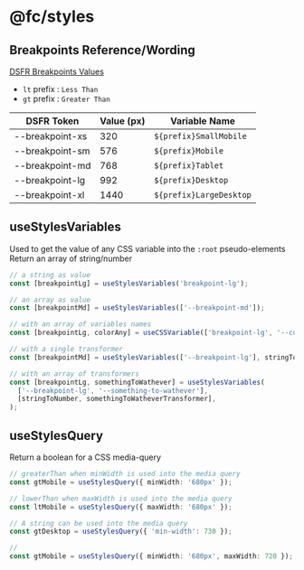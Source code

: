 # @fc/styles

## Breakpoints Reference/Wording

[DSFR Breakpoints Values](https://www.systeme-de-design.gouv.fr/elements-d-interface/fondamentaux-techniques/grille-et-points-de-rupture/)

- `lt` prefix : `Less Than`
- `gt` prefix : `Greater Than`

| DSFR Token      | Value (px) | Variable Name           |
| --------------- | ---------- | ----------------------- |
| --breakpoint-xs | 320        | `${prefix}SmallMobile`  |
| --breakpoint-sm | 576        | `${prefix}Mobile`       |
| --breakpoint-md | 768        | `${prefix}Tablet`       |
| --breakpoint-lg | 992        | `${prefix}Desktop`      |
| --breakpoint-xl | 1440       | `${prefix}LargeDesktop` |

## useStylesVariables

Used to get the value of any CSS variable into the `:root` pseudo-elements  
Return an array of string/number

```typescript
// a string as value
const [breakpointLg] = useStylesVariables('breakpoint-lg');

// an array as value
const [breakpointMd] = useStylesVariables(['--breakpoint-md']);

// with an array of variables names
const [breakpointLg, colorAny] = useCSSVariable(['breakpoint-lg', '--color-any']);

// with a single transformer
const [breakpointMd] = useStylesVariables(['--breakpoint-lg'], stringToNumber);

// with an array of transformers
const [breakpointLg, somethingToWathever] = useStylesVariables(
  ['--breakpoint-lg', '--something-to-wathever'],
  [stringToNumber, somethingToWatheverTransformer],
);
```

## useStylesQuery

Return a boolean for a CSS media-query

```typescript
// greaterThan when minWidth is used into the media query
const gtMobile = useStylesQuery({ minWidth: '680px' });

// lowerThan when maxWidth is used into the media query
const ltMobile = useStylesQuery({ maxWidth: '680px' });

// A string can be used into the media query
const gtDesktop = useStylesQuery({ 'min-width': 730 });

//
const gtMobile = useStylesQuery({ minWidth: '680px', maxWidth: 720 });
```
